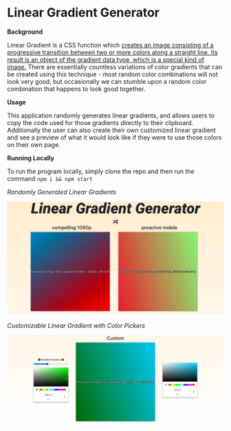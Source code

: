 Linear Gradient Generator
=========================

**Background**

Linear Gradient is a CSS function which [creates an image consisting of a progressive transition between two or more colors along a straight line. Its result is an object of the gradient data type, which is a special kind of image.](https://developer.mozilla.org/en-US/docs/Web/CSS/linear-gradient) There are essentially countless variations of color gradients that can be created using this technique - most random color combinations will not look very good, but occasionally we can stumble upon a random color combination that happens to look good together. 
  
**Usage**

This application randomly generates linear gradients, and allows users to copy the code used for those gradients directly to their clipboard. Additionally the user can also create their own customized linear gradient and see a preview of what it would look like if they were to use those colors on their own page. 

**Running Locally**

To run the program locally, simply clone the repo and then run the command ```npm i && npm start```

*Randomly Generated Linear Gradients*

![screenshot](/src/images/main.png)

*Customizable Linear Gradient with Color Pickers*

![screenshot](/src/images/custom.png)
